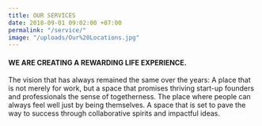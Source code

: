 ```yaml
---
title: OUR SERVICES
date: 2018-09-01 09:02:00 +07:00
permalink: "/service/"
image: "/uploads/Our%20Locations.jpg"
---
```


<div class="row mb-5">
<div class="col-12 col-lg-8 offset-lg-2 text-center">
<h4 class="mb-4">WE ARE CREATING A REWARDING LIFE EXPERIENCE.</h4>
<p>The vision that has always remained the same over the years: A place that is not merely for work, but a space that promises thriving start-up founders and professionals the sense of togetherness. The place where people can always feel well just by being themselves. A space that is set to pave the way to success through collaborative spirits and impactful ideas.</p>
</div>
</div>